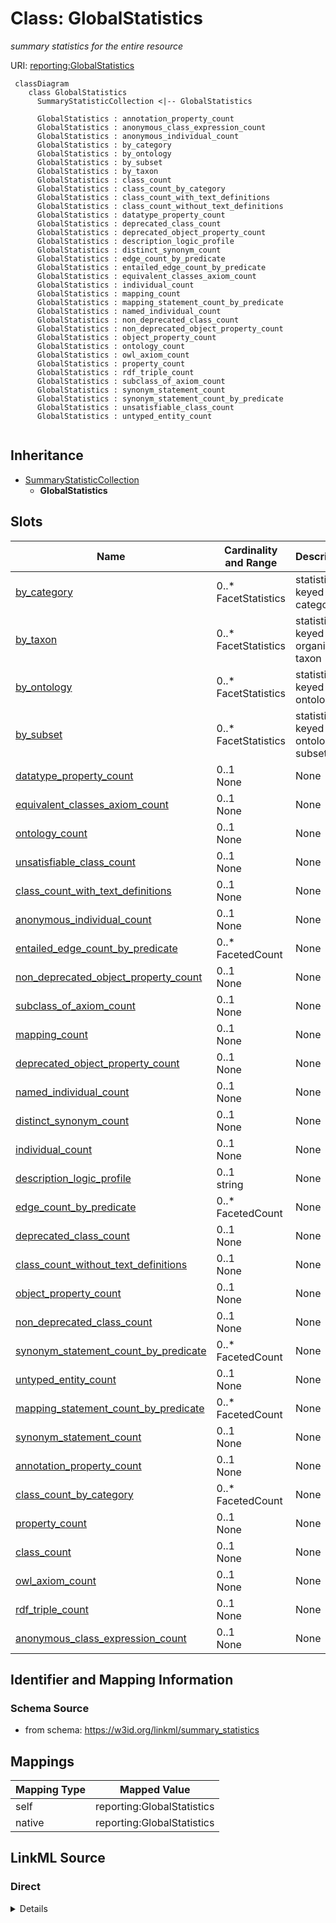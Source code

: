 # Class: GlobalStatistics
_summary statistics for the entire resource_




URI: [reporting:GlobalStatistics](https://w3id.org/linkml/reportGlobalStatistics)


```{mermaid}
 classDiagram
    class GlobalStatistics
      SummaryStatisticCollection <|-- GlobalStatistics
      
      GlobalStatistics : annotation_property_count
      GlobalStatistics : anonymous_class_expression_count
      GlobalStatistics : anonymous_individual_count
      GlobalStatistics : by_category
      GlobalStatistics : by_ontology
      GlobalStatistics : by_subset
      GlobalStatistics : by_taxon
      GlobalStatistics : class_count
      GlobalStatistics : class_count_by_category
      GlobalStatistics : class_count_with_text_definitions
      GlobalStatistics : class_count_without_text_definitions
      GlobalStatistics : datatype_property_count
      GlobalStatistics : deprecated_class_count
      GlobalStatistics : deprecated_object_property_count
      GlobalStatistics : description_logic_profile
      GlobalStatistics : distinct_synonym_count
      GlobalStatistics : edge_count_by_predicate
      GlobalStatistics : entailed_edge_count_by_predicate
      GlobalStatistics : equivalent_classes_axiom_count
      GlobalStatistics : individual_count
      GlobalStatistics : mapping_count
      GlobalStatistics : mapping_statement_count_by_predicate
      GlobalStatistics : named_individual_count
      GlobalStatistics : non_deprecated_class_count
      GlobalStatistics : non_deprecated_object_property_count
      GlobalStatistics : object_property_count
      GlobalStatistics : ontology_count
      GlobalStatistics : owl_axiom_count
      GlobalStatistics : property_count
      GlobalStatistics : rdf_triple_count
      GlobalStatistics : subclass_of_axiom_count
      GlobalStatistics : synonym_statement_count
      GlobalStatistics : synonym_statement_count_by_predicate
      GlobalStatistics : unsatisfiable_class_count
      GlobalStatistics : untyped_entity_count
      
```




## Inheritance
* [SummaryStatisticCollection](SummaryStatisticCollection.md)
    * **GlobalStatistics**



## Slots

| Name | Cardinality and Range | Description | Inheritance |
| ---  | --- | --- | --- |
| [by_category](by_category.md) | 0..* <br/> FacetStatistics | statistics keyed by category | direct |
| [by_taxon](by_taxon.md) | 0..* <br/> FacetStatistics | statistics keyed by organism taxon | direct |
| [by_ontology](by_ontology.md) | 0..* <br/> FacetStatistics | statistics keyed by ontology | direct |
| [by_subset](by_subset.md) | 0..* <br/> FacetStatistics | statistics keyed by ontology subset | direct |
| [datatype_property_count](datatype_property_count.md) | 0..1 <br/> None | None | [SummaryStatisticCollection](SummaryStatisticCollection.md) |
| [equivalent_classes_axiom_count](equivalent_classes_axiom_count.md) | 0..1 <br/> None | None | [SummaryStatisticCollection](SummaryStatisticCollection.md) |
| [ontology_count](ontology_count.md) | 0..1 <br/> None | None | [SummaryStatisticCollection](SummaryStatisticCollection.md) |
| [unsatisfiable_class_count](unsatisfiable_class_count.md) | 0..1 <br/> None | None | [SummaryStatisticCollection](SummaryStatisticCollection.md) |
| [class_count_with_text_definitions](class_count_with_text_definitions.md) | 0..1 <br/> None | None | [SummaryStatisticCollection](SummaryStatisticCollection.md) |
| [anonymous_individual_count](anonymous_individual_count.md) | 0..1 <br/> None | None | [SummaryStatisticCollection](SummaryStatisticCollection.md) |
| [entailed_edge_count_by_predicate](entailed_edge_count_by_predicate.md) | 0..* <br/> FacetedCount | None | [SummaryStatisticCollection](SummaryStatisticCollection.md) |
| [non_deprecated_object_property_count](non_deprecated_object_property_count.md) | 0..1 <br/> None | None | [SummaryStatisticCollection](SummaryStatisticCollection.md) |
| [subclass_of_axiom_count](subclass_of_axiom_count.md) | 0..1 <br/> None | None | [SummaryStatisticCollection](SummaryStatisticCollection.md) |
| [mapping_count](mapping_count.md) | 0..1 <br/> None | None | [SummaryStatisticCollection](SummaryStatisticCollection.md) |
| [deprecated_object_property_count](deprecated_object_property_count.md) | 0..1 <br/> None | None | [SummaryStatisticCollection](SummaryStatisticCollection.md) |
| [named_individual_count](named_individual_count.md) | 0..1 <br/> None | None | [SummaryStatisticCollection](SummaryStatisticCollection.md) |
| [distinct_synonym_count](distinct_synonym_count.md) | 0..1 <br/> None | None | [SummaryStatisticCollection](SummaryStatisticCollection.md) |
| [individual_count](individual_count.md) | 0..1 <br/> None | None | [SummaryStatisticCollection](SummaryStatisticCollection.md) |
| [description_logic_profile](description_logic_profile.md) | 0..1 <br/> string | None | [SummaryStatisticCollection](SummaryStatisticCollection.md) |
| [edge_count_by_predicate](edge_count_by_predicate.md) | 0..* <br/> FacetedCount | None | [SummaryStatisticCollection](SummaryStatisticCollection.md) |
| [deprecated_class_count](deprecated_class_count.md) | 0..1 <br/> None | None | [SummaryStatisticCollection](SummaryStatisticCollection.md) |
| [class_count_without_text_definitions](class_count_without_text_definitions.md) | 0..1 <br/> None | None | [SummaryStatisticCollection](SummaryStatisticCollection.md) |
| [object_property_count](object_property_count.md) | 0..1 <br/> None | None | [SummaryStatisticCollection](SummaryStatisticCollection.md) |
| [non_deprecated_class_count](non_deprecated_class_count.md) | 0..1 <br/> None | None | [SummaryStatisticCollection](SummaryStatisticCollection.md) |
| [synonym_statement_count_by_predicate](synonym_statement_count_by_predicate.md) | 0..* <br/> FacetedCount | None | [SummaryStatisticCollection](SummaryStatisticCollection.md) |
| [untyped_entity_count](untyped_entity_count.md) | 0..1 <br/> None | None | [SummaryStatisticCollection](SummaryStatisticCollection.md) |
| [mapping_statement_count_by_predicate](mapping_statement_count_by_predicate.md) | 0..* <br/> FacetedCount | None | [SummaryStatisticCollection](SummaryStatisticCollection.md) |
| [synonym_statement_count](synonym_statement_count.md) | 0..1 <br/> None | None | [SummaryStatisticCollection](SummaryStatisticCollection.md) |
| [annotation_property_count](annotation_property_count.md) | 0..1 <br/> None | None | [SummaryStatisticCollection](SummaryStatisticCollection.md) |
| [class_count_by_category](class_count_by_category.md) | 0..* <br/> FacetedCount | None | [SummaryStatisticCollection](SummaryStatisticCollection.md) |
| [property_count](property_count.md) | 0..1 <br/> None | None | [SummaryStatisticCollection](SummaryStatisticCollection.md) |
| [class_count](class_count.md) | 0..1 <br/> None | None | [SummaryStatisticCollection](SummaryStatisticCollection.md) |
| [owl_axiom_count](owl_axiom_count.md) | 0..1 <br/> None | None | [SummaryStatisticCollection](SummaryStatisticCollection.md) |
| [rdf_triple_count](rdf_triple_count.md) | 0..1 <br/> None | None | [SummaryStatisticCollection](SummaryStatisticCollection.md) |
| [anonymous_class_expression_count](anonymous_class_expression_count.md) | 0..1 <br/> None | None | [SummaryStatisticCollection](SummaryStatisticCollection.md) |








## Identifier and Mapping Information







### Schema Source


* from schema: https://w3id.org/linkml/summary_statistics





## Mappings

| Mapping Type | Mapped Value |
| ---  | ---  |
| self | reporting:GlobalStatistics |
| native | reporting:GlobalStatistics |


## LinkML Source

<!-- TODO: investigate https://stackoverflow.com/questions/37606292/how-to-create-tabbed-code-blocks-in-mkdocs-or-sphinx -->

### Direct

<details>
```yaml
name: GlobalStatistics
description: summary statistics for the entire resource
from_schema: https://w3id.org/linkml/summary_statistics
rank: 1000
is_a: SummaryStatisticCollection
attributes:
  by_category:
    name: by_category
    description: statistics keyed by category
    comments:
    - for example, GO stats may be broken out by MF/BP/CC
    from_schema: https://w3id.org/linkml/summary_statistics
    rank: 1000
    multivalued: true
    range: FacetStatistics
    inlined: true
  by_taxon:
    name: by_taxon
    description: statistics keyed by organism taxon
    from_schema: https://w3id.org/linkml/summary_statistics
    rank: 1000
    multivalued: true
    range: FacetStatistics
    inlined: true
  by_ontology:
    name: by_ontology
    description: statistics keyed by ontology
    comments:
    - if a large ontology collection like OntoBee is indexed then it makes sense to
      break stats into each sub-ontology
    from_schema: https://w3id.org/linkml/summary_statistics
    rank: 1000
    multivalued: true
    range: FacetStatistics
    inlined: true
  by_subset:
    name: by_subset
    description: statistics keyed by ontology subset
    comments:
    - For example, GO metagenomics_slim
    from_schema: https://w3id.org/linkml/summary_statistics
    rank: 1000
    multivalued: true
    range: FacetStatistics
    inlined: true

```
</details>

### Induced

<details>
```yaml
name: GlobalStatistics
description: summary statistics for the entire resource
from_schema: https://w3id.org/linkml/summary_statistics
rank: 1000
is_a: SummaryStatisticCollection
attributes:
  by_category:
    name: by_category
    description: statistics keyed by category
    comments:
    - for example, GO stats may be broken out by MF/BP/CC
    from_schema: https://w3id.org/linkml/summary_statistics
    rank: 1000
    multivalued: true
    alias: by_category
    owner: GlobalStatistics
    domain_of:
    - GlobalStatistics
    range: FacetStatistics
    inlined: true
  by_taxon:
    name: by_taxon
    description: statistics keyed by organism taxon
    from_schema: https://w3id.org/linkml/summary_statistics
    rank: 1000
    multivalued: true
    alias: by_taxon
    owner: GlobalStatistics
    domain_of:
    - GlobalStatistics
    range: FacetStatistics
    inlined: true
  by_ontology:
    name: by_ontology
    description: statistics keyed by ontology
    comments:
    - if a large ontology collection like OntoBee is indexed then it makes sense to
      break stats into each sub-ontology
    from_schema: https://w3id.org/linkml/summary_statistics
    rank: 1000
    multivalued: true
    alias: by_ontology
    owner: GlobalStatistics
    domain_of:
    - GlobalStatistics
    range: FacetStatistics
    inlined: true
  by_subset:
    name: by_subset
    description: statistics keyed by ontology subset
    comments:
    - For example, GO metagenomics_slim
    from_schema: https://w3id.org/linkml/summary_statistics
    rank: 1000
    multivalued: true
    alias: by_subset
    owner: GlobalStatistics
    domain_of:
    - GlobalStatistics
    range: FacetStatistics
    inlined: true
  class_count:
    name: class_count
    annotations:
      filter:
        tag: filter
        value: Class
    from_schema: https://w3id.org/linkml/summary_statistics
    rank: 1000
    is_a: count_statistic
    alias: class_count
    owner: GlobalStatistics
    domain_of:
    - SummaryStatisticCollection
    slot_group: class_statistic_group
    range: integer
  anonymous_class_expression_count:
    name: anonymous_class_expression_count
    from_schema: https://w3id.org/linkml/summary_statistics
    rank: 1000
    is_a: count_statistic
    alias: anonymous_class_expression_count
    owner: GlobalStatistics
    domain_of:
    - SummaryStatisticCollection
    slot_group: class_statistic_group
    range: integer
  unsatisfiable_class_count:
    name: unsatisfiable_class_count
    annotations:
      filter:
        tag: filter
        value: Class, Unsatisfiable
    from_schema: https://w3id.org/linkml/summary_statistics
    rank: 1000
    is_a: count_statistic
    alias: unsatisfiable_class_count
    owner: GlobalStatistics
    domain_of:
    - SummaryStatisticCollection
    slot_group: class_statistic_group
    range: integer
  deprecated_class_count:
    name: deprecated_class_count
    annotations:
      filter:
        tag: filter
        value: Class, Deprecated
    from_schema: https://w3id.org/linkml/summary_statistics
    rank: 1000
    is_a: count_statistic
    alias: deprecated_class_count
    owner: GlobalStatistics
    domain_of:
    - SummaryStatisticCollection
    slot_group: class_statistic_group
    range: integer
  non_deprecated_class_count:
    name: non_deprecated_class_count
    annotations:
      filter:
        tag: filter
        value: Class, NotDeprecated
    from_schema: https://w3id.org/linkml/summary_statistics
    rank: 1000
    is_a: count_statistic
    alias: non_deprecated_class_count
    owner: GlobalStatistics
    domain_of:
    - SummaryStatisticCollection
    slot_group: class_statistic_group
    range: integer
  class_count_with_text_definitions:
    name: class_count_with_text_definitions
    annotations:
      filter:
        tag: filter
        value: Class, HasTextDefinition
    from_schema: https://w3id.org/linkml/summary_statistics
    rank: 1000
    is_a: count_statistic
    alias: class_count_with_text_definitions
    owner: GlobalStatistics
    domain_of:
    - SummaryStatisticCollection
    slot_group: class_statistic_group
    range: integer
  class_count_without_text_definitions:
    name: class_count_without_text_definitions
    annotations:
      filter:
        tag: filter
        value: Class, NotHasTextDefinition
    from_schema: https://w3id.org/linkml/summary_statistics
    rank: 1000
    is_a: count_statistic
    alias: class_count_without_text_definitions
    owner: GlobalStatistics
    domain_of:
    - SummaryStatisticCollection
    slot_group: class_statistic_group
    range: integer
  property_count:
    name: property_count
    from_schema: https://w3id.org/linkml/summary_statistics
    rank: 1000
    is_a: count_statistic
    alias: property_count
    owner: GlobalStatistics
    domain_of:
    - SummaryStatisticCollection
    slot_group: property_statistic_group
    range: integer
  object_property_count:
    name: object_property_count
    annotations:
      filter:
        tag: filter
        value: ObjectProperty
    from_schema: https://w3id.org/linkml/summary_statistics
    rank: 1000
    is_a: count_statistic
    alias: object_property_count
    owner: GlobalStatistics
    domain_of:
    - SummaryStatisticCollection
    slot_group: property_statistic_group
    range: integer
  deprecated_object_property_count:
    name: deprecated_object_property_count
    annotations:
      filter:
        tag: filter
        value: ObjectProperty, Deprecated
    from_schema: https://w3id.org/linkml/summary_statistics
    rank: 1000
    is_a: count_statistic
    alias: deprecated_object_property_count
    owner: GlobalStatistics
    domain_of:
    - SummaryStatisticCollection
    slot_group: property_statistic_group
    range: integer
  non_deprecated_object_property_count:
    name: non_deprecated_object_property_count
    annotations:
      filter:
        tag: filter
        value: ObjectProperty, NotDeprecated
    from_schema: https://w3id.org/linkml/summary_statistics
    rank: 1000
    is_a: count_statistic
    alias: non_deprecated_object_property_count
    owner: GlobalStatistics
    domain_of:
    - SummaryStatisticCollection
    slot_group: property_statistic_group
    range: integer
  datatype_property_count:
    name: datatype_property_count
    annotations:
      filter:
        tag: filter
        value: DatatypeProperty
    from_schema: https://w3id.org/linkml/summary_statistics
    rank: 1000
    is_a: count_statistic
    alias: datatype_property_count
    owner: GlobalStatistics
    domain_of:
    - SummaryStatisticCollection
    slot_group: property_statistic_group
    range: integer
  annotation_property_count:
    name: annotation_property_count
    annotations:
      filter:
        tag: filter
        value: AnnotationProperty
    from_schema: https://w3id.org/linkml/summary_statistics
    rank: 1000
    is_a: count_statistic
    alias: annotation_property_count
    owner: GlobalStatistics
    domain_of:
    - SummaryStatisticCollection
    slot_group: property_statistic_group
    range: integer
  individual_count:
    name: individual_count
    annotations:
      filter:
        tag: filter
        value: Individual
    from_schema: https://w3id.org/linkml/summary_statistics
    rank: 1000
    is_a: count_statistic
    alias: individual_count
    owner: GlobalStatistics
    domain_of:
    - SummaryStatisticCollection
    slot_group: individual_statistic_group
    range: integer
  named_individual_count:
    name: named_individual_count
    annotations:
      filter:
        tag: filter
        value: NamedIndividual
    from_schema: https://w3id.org/linkml/summary_statistics
    rank: 1000
    is_a: count_statistic
    alias: named_individual_count
    owner: GlobalStatistics
    domain_of:
    - SummaryStatisticCollection
    slot_group: individual_statistic_group
    range: integer
  anonymous_individual_count:
    name: anonymous_individual_count
    annotations:
      filter:
        tag: filter
        value: AnonymousIndividual
    from_schema: https://w3id.org/linkml/summary_statistics
    rank: 1000
    is_a: count_statistic
    alias: anonymous_individual_count
    owner: GlobalStatistics
    domain_of:
    - SummaryStatisticCollection
    slot_group: individual_statistic_group
    range: integer
    equals_expression: '{named_individual_count} - {individual_count}'
  untyped_entity_count:
    name: untyped_entity_count
    from_schema: https://w3id.org/linkml/summary_statistics
    rank: 1000
    is_a: count_statistic
    alias: untyped_entity_count
    owner: GlobalStatistics
    domain_of:
    - SummaryStatisticCollection
    range: integer
  description_logic_profile:
    name: description_logic_profile
    from_schema: https://w3id.org/linkml/summary_statistics
    rank: 1000
    alias: description_logic_profile
    owner: GlobalStatistics
    domain_of:
    - SummaryStatisticCollection
    slot_group: owl_statistic_group
    range: string
  owl_axiom_count:
    name: owl_axiom_count
    annotations:
      filter:
        tag: filter
        value: Axiom
    from_schema: https://w3id.org/linkml/summary_statistics
    rank: 1000
    is_a: count_statistic
    alias: owl_axiom_count
    owner: GlobalStatistics
    domain_of:
    - SummaryStatisticCollection
    slot_group: owl_statistic_group
    range: integer
  rdf_triple_count:
    name: rdf_triple_count
    from_schema: https://w3id.org/linkml/summary_statistics
    rank: 1000
    is_a: count_statistic
    alias: rdf_triple_count
    owner: GlobalStatistics
    domain_of:
    - SummaryStatisticCollection
    slot_group: owl_statistic_group
    range: integer
  subclass_of_axiom_count:
    name: subclass_of_axiom_count
    from_schema: https://w3id.org/linkml/summary_statistics
    rank: 1000
    is_a: count_statistic
    alias: subclass_of_axiom_count
    owner: GlobalStatistics
    domain_of:
    - SummaryStatisticCollection
    slot_group: owl_statistic_group
    range: integer
  equivalent_classes_axiom_count:
    name: equivalent_classes_axiom_count
    from_schema: https://w3id.org/linkml/summary_statistics
    rank: 1000
    is_a: count_statistic
    alias: equivalent_classes_axiom_count
    owner: GlobalStatistics
    domain_of:
    - SummaryStatisticCollection
    slot_group: owl_statistic_group
    range: integer
  edge_count_by_predicate:
    name: edge_count_by_predicate
    annotations:
      filter:
        tag: filter
        value: Edge
      facet:
        tag: facet
        value: Predicate
    from_schema: https://w3id.org/linkml/summary_statistics
    rank: 1000
    multivalued: true
    alias: edge_count_by_predicate
    owner: GlobalStatistics
    domain_of:
    - SummaryStatisticCollection
    slot_group: metadata_statistic_group
    range: FacetedCount
    inlined: true
  entailed_edge_count_by_predicate:
    name: entailed_edge_count_by_predicate
    annotations:
      filter:
        tag: filter
        value: EntailedEdge
      facet:
        tag: facet
        value: Predicate
    from_schema: https://w3id.org/linkml/summary_statistics
    rank: 1000
    multivalued: true
    alias: entailed_edge_count_by_predicate
    owner: GlobalStatistics
    domain_of:
    - SummaryStatisticCollection
    slot_group: metadata_statistic_group
    range: FacetedCount
    inlined: true
  distinct_synonym_count:
    name: distinct_synonym_count
    annotations:
      filter:
        tag: filter
        value: Synonym
      distinct:
        tag: distinct
        value: Value
    from_schema: https://w3id.org/linkml/summary_statistics
    rank: 1000
    is_a: count_statistic
    alias: distinct_synonym_count
    owner: GlobalStatistics
    domain_of:
    - SummaryStatisticCollection
    slot_group: metadata_statistic_group
    range: integer
  synonym_statement_count:
    name: synonym_statement_count
    annotations:
      filter:
        tag: filter
        value: Synonym
    from_schema: https://w3id.org/linkml/summary_statistics
    rank: 1000
    is_a: count_statistic
    alias: synonym_statement_count
    owner: GlobalStatistics
    domain_of:
    - SummaryStatisticCollection
    slot_group: metadata_statistic_group
    range: integer
  synonym_statement_count_by_predicate:
    name: synonym_statement_count_by_predicate
    annotations:
      filter:
        tag: filter
        value: Synonym
      facet:
        tag: facet
        value: Predicate
    from_schema: https://w3id.org/linkml/summary_statistics
    rank: 1000
    multivalued: true
    alias: synonym_statement_count_by_predicate
    owner: GlobalStatistics
    domain_of:
    - SummaryStatisticCollection
    slot_group: metadata_statistic_group
    range: FacetedCount
    inlined: true
  class_count_by_category:
    name: class_count_by_category
    annotations:
      filter:
        tag: filter
        value: Class
      facet:
        tag: facet
        value: Category
    from_schema: https://w3id.org/linkml/summary_statistics
    rank: 1000
    multivalued: true
    alias: class_count_by_category
    owner: GlobalStatistics
    domain_of:
    - SummaryStatisticCollection
    slot_group: metadata_statistic_group
    range: FacetedCount
    inlined: true
  mapping_count:
    name: mapping_count
    annotations:
      filter:
        tag: filter
        value: Mapping
    from_schema: https://w3id.org/linkml/summary_statistics
    rank: 1000
    is_a: count_statistic
    alias: mapping_count
    owner: GlobalStatistics
    domain_of:
    - SummaryStatisticCollection
    slot_group: metadata_statistic_group
    range: integer
  mapping_statement_count_by_predicate:
    name: mapping_statement_count_by_predicate
    annotations:
      filter:
        tag: filter
        value: Mapping
      facet:
        tag: facet
        value: Predicate
    from_schema: https://w3id.org/linkml/summary_statistics
    rank: 1000
    multivalued: true
    alias: mapping_statement_count_by_predicate
    owner: GlobalStatistics
    domain_of:
    - SummaryStatisticCollection
    slot_group: metadata_statistic_group
    range: FacetedCount
    inlined: true
  ontology_count:
    name: ontology_count
    annotations:
      filter:
        tag: filter
        value: Ontology
    from_schema: https://w3id.org/linkml/summary_statistics
    rank: 1000
    is_a: count_statistic
    alias: ontology_count
    owner: GlobalStatistics
    domain_of:
    - SummaryStatisticCollection
    range: integer

```
</details>